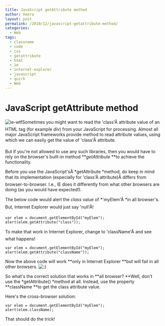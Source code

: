 ```yaml
---
title: JavaScript getAttribute method
author: Veera
layout: post
permalink: /2010/12/javascript-getattribute-method/
categories:
  - Web
tags:
  - classname
  - code
  - css
  - getattribute
  - html
  - ie
  - internet-explorer
  - javascript
  - quirk
  - Web
---
```

# JavaScript getAttribute method

![ie-wtf][1]Sometimes you might want to read the 'class'Â attribute value of an HTML tag (for example *div*) from your JavaScript for processing. Almost all major JavaScript frameworks provide method to read attribute values, using which we can easily get the value of 'class'Â attribute.

 [1]: http://veerasundar.com/img/2010/12/ie-wtf.jpg "ie-wtf"

But if you're not allowed to use any such libraries, then you would have to rely on the browser's built-in method ***getAttribute* **to achieve the functionality.

Before you use the JavaScript'sÂ *getAttribute *method, do keep in mind that its implementation (especially for 'class'Â attribute)Â differs from browser-to-browser. I.e., IE does it differently from what other browsers are doing (as you would have expected!).

The below code would alert the *class* value of *'myElem'Â *in all browser's. But, Internet Explorer would just say 'null'Â!

    var elem = document.getElementById("myElem");
    alert(elem.getAttribute("class"));

To make that work in Internet Explorer, change to 'className'Â and see what happens!

    var elem = document.getElementById("myElem");
    alert(elem.getAttribute("className"));

Now the above code will work **only in Internet Explorer **but will fail in all other browsers. ![:)][2] 

 [2]: http://veerasundar.com/blog/wp-includes/images/smilies/icon_smile.gif

So what's the correct solution that works in **all browser? **Well, don't use the *getAttribute() *method at all. Instead, use the property **className **to get the class attribute value.

Here's the cross-browser solution:

    var elem = document.getElementById("myElem");
    alert(elem.className);

That should do the trick!